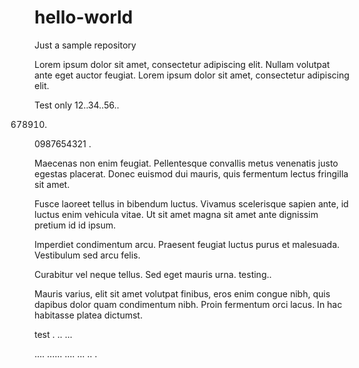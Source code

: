 # hello-world
Just a sample repository

Lorem ipsum dolor sit amet, consectetur adipiscing elit. Nullam volutpat ante eget auctor feugiat. Lorem ipsum dolor sit amet, consectetur adipiscing elit.

Test only
12..34..56..

678910.

0987654321
.


Maecenas non enim feugiat. Pellentesque convallis metus venenatis justo egestas placerat. Donec euismod dui mauris, quis fermentum lectus fringilla sit amet. 


Fusce laoreet tellus in bibendum luctus. Vivamus scelerisque sapien ante, id luctus enim vehicula vitae. Ut sit amet magna sit amet ante dignissim pretium id id ipsum.



Imperdiet condimentum arcu. Praesent feugiat luctus purus et malesuada. Vestibulum sed arcu felis.



Curabitur vel neque tellus. Sed eget mauris urna. 
testing..


Mauris varius, elit sit amet volutpat finibus, eros enim congue nibh, quis dapibus dolor quam condimentum nibh. Proin fermentum orci lacus. In hac habitasse platea dictumst.

test
.
..
...

....
......
....
...
..
.

